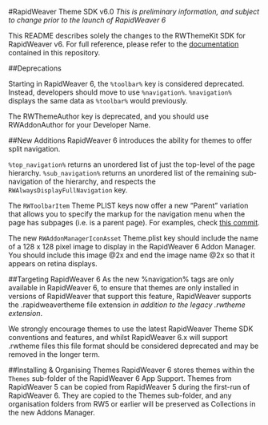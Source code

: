 #RapidWeaver Theme SDK v6.0
*This is preliminary information, and subject to change prior to the launch of RapidWeaver 6*

This README describes solely the changes to the RWThemeKit SDK for RapidWeaver v6. For full reference, please refer to the [documentation](documentation.markdown) contained in this repository.

##Deprecations

Starting in RapidWeaver 6, the `%toolbar%` key is considered deprecated. Instead, developers should move to use `%navigation%`. `%navigation%` displays the same data as `%toolbar%` would previously.

The RWThemeAuthor key is deprecated, and you should use RWAddonAuthor for your Developer Name.

##New Additions
RapidWeaver 6 introduces the ability for themes to offer split navigation.

`%top_navigation%` returns an unordered list of just the top-level of the page hierarchy.
`%sub_navigation%` returns an unordered list of the remaining sub-navigation of the hierarchy, and respects the `RWAlwaysDisplayFullNavigation` key.

The `RWToolbarItem` Theme PLIST keys now offer a new “Parent” variation that allows you to specify the markup for the navigation menu when the page has subpages (i.e. is a parent page). For examples, check [this commit](https://github.com/realmacsoftware/RWThemeKit/commit/07ba4e71597fc82bdc1abfd8085820e4ca1a3f4d).

The new `RWAddonManagerIconAsset` Theme.plist key should include the name of a 128 x 128 pixel image to display in the RapidWeaver 6 Addon Manager. You should include this image @2x and end the image name @2x so that it appears on retina displays.

##Targeting RapidWeaver 6
As the new %navigation% tags are only available in RapidWeaver 6, to ensure that themes are only installed in versions of RapidWeaver that support this feature, RapidWeaver supports the .rapidweavertheme file extension *in addition to the legacy .rwtheme extension*.

We strongly encourage themes to use the latest RapidWeaver Theme SDK conventions and features, and whilst RapidWeaver 6.x will support .rwtheme files this file format should be considered deprecated and may be removed in the longer term.

##Installing & Organising Themes
RapidWeaver 6 stores themes within the `Themes` sub-folder of the RapidWeaver 6 App Support. Themes from RapidWeaver 5 can be copied from RapidWeaver 5 during the first-run of RapidWeaver 6. They are copied to the Themes sub-folder, and any organisation folders from RW5 or earlier will be preserved as Collections in the new Addons Manager.
